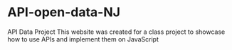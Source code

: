# API-open-data-NJ
API Data Project
This website was created for a class project to showcase how to use APIs and implement them on JavaScript
